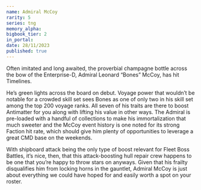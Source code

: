 ```yaml
---
name: Admiral McCoy
rarity: 5
series: tng
memory_alpha:
bigbook_tier: 2
in_portal:
date: 28/11/2023
published: true
---
```


Often imitated and long awaited, the proverbial champagne bottle across the bow of the Enterprise-D, Admiral Leonard “Bones” McCoy, has hit Timelines.

He’s green lights across the board on debut. Voyage power that wouldn’t be notable for a crowded skill set sees Bones as one of only two in his skill set among the top 200 voyage ranks. All seven of his traits are there to boost Antimatter for you along with lifting his value in other ways. The Admiral is pre-loaded with a handful of collections to make his immortalization that much sweeter and the McCoy event history is one noted for its strong Faction hit rate, which should give him plenty of opportunities to leverage a great CMD base on the weekends. 

With shipboard attack being the only type of boost relevant for Fleet Boss Battles, it’s nice, then, that this attack-boosting hull repair crew happens to be one that you’re happy to throw stars on anyways. Given that his frailty disqualifies him from locking horns in the gauntlet, Admiral McCoy is just about everything we could have hoped for and easily worth a spot on your roster.
